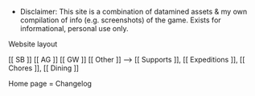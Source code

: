 
* Disclaimer: This site is a combination of datamined assets & my own compilation of info (e.g. screenshots) of the game. Exists for informational, personal use only.

Website layout

[[ SB ]]  [[ AG ]]  [[ GW ]]  [[ Other ]] --> [[ Supports ]], [[ Expeditions ]], [[ Chores ]], [[ Dining ]]

Home page = Changelog
